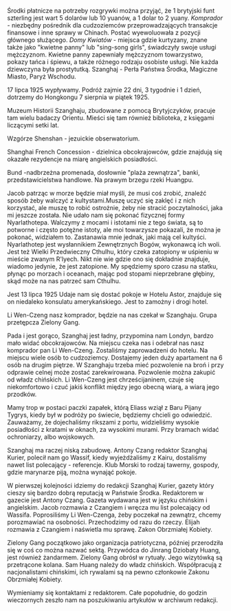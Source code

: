 Środki płatnicze na potrzeby rozgrywki można przyjąć, że 1 brytyjski funt szterling jest wart 5 dolarów lub 10 yuanów, a 1 dolar to 2 yuany.
*Komprador* - niezbędny pośrednik dla cudzoziemców przeprowadzających transakcje finansowe i inne sprawy w Chinach. Postać wyewoluowała z pozycji głównego służącego.
*Domy Kwiatów* - miejsca gdzie kurtyzany, znane także jako "kwietne panny" lub "sing-song girls", świadczyły swoje usługi mężczyznom. Kwietne panny zapewniały mężczyznom towarzystwo, pokazy tańca i śpiewu, a także różnego rodzaju osobiste usługi. Nie każda dziewczyna była prostytutką.
Szanghaj - Perła Państwa Środka, Magiczne Miasto, Paryż Wschodu.

 17 lipca 1925 wypływamy.
Podróż zajmie 22 dni, 3 tygodnie i 1 dzień, dotrzemy do Hongkongu 7 sierpnia w piątek 1925.

Muzeum Historii Szanghaju, zbudowane z pomocą Brytyjczyków, pracuje tam wielu badaczy Orientu. Mieści się tam również biblioteka, z księgami liczącymi setki lat.

Wzgórze Shenshan - jezuickie obserwatorium.

Shanghai French Concession - dzielnica obcokrajowców, gdzie znajdują się okazałe rezydencje na miarę angielskich posiadłości.

Bund -nadbrzeżna promenada, dosłownie "plaża zewnątrza", banki, przedstawicielstwa handlowe. Na prawym brzegu rzeki Huangpu.

Jacob patrząc w morze będzie miał myśli, że musi coś zrobić, znaleźć sposób żeby walczyć z kultystami.Muszę uczyć się zaklęć i z nich korzystać, ale muszę to robić ostrożnie, żeby nie stracić poczytalności, jaka mi jeszcze została.
Nie udało nam się pokonać fizycznej formy Nyarlathotepa.
Walczymy z mocami i istotami nie z tego świata, są to potworne i często potężne istoty, ale moi towarzysze pokazali, że można je pokonać, widziałem to.
Zastanawia mnie jednak, jaki mają cel kultyści. Nyarlathotep jest wysłannikiem Zewnętrznych Bogów, wykonawcą ich woli.
Jest też Wielki Przedwieczny Cthulhu, który czeka zatopiony w uśpieniu w mieście zwanym R'lyech. Nikt nie wie gdzie ono się dokładnie znajduje, wiadomo jedynie, że jest zatopione. My spędziemy sporo czasu na statku, płynąc po morzach i oceanach, mając pod stopami nieprzebrane głębiny, skąd może na nas patrzeć sam Cthulhu.

Jest 13 lipca 1925 
Udaje nam się dostać pokoje w Hotelu Astor, znajduje się on niedaleko konsulatu amerykańskiego.
Jest to zamożny i drogi hotel.

Li Wen-Czeng nasz komprador, będzie na nas czekał w Szanghaju.
Grupa przetępcza Zielony Gang.

Pada i jest gorąco, Szanghaj jest ładny, przypomina nam Londyn, bardzo mało widać obcokrajowców.
Na miejscu czeka nas i odebrał nas nasz komprador pan Li Wen-Czeng. Zostaliśmy zaprowadzeni do hotelu. Na miejscu wiele osób to cudzoziemcy. Dostajemy jeden duży apartament na 6 osób na drugim piętrze.
W Szanghaju trzeba mieć pozwolenie na broń i przy odprawie celnej może zostać zarekwirowana. Pozwolenie można zakupić od władz chińskich.
Li Wen-Czeng jest chrześcijaninem, czuje się niekomfortowo i czuć jakiś konflikt między jego obecną wiarą, a wiarą jego przodków.

Mamy trop w postaci paczki zapałek, którą Eliass wziął z Baru Pijany Tygrys, kiedy był w podróży po świecie, będziemy chcieli go odwiedzić.
Zauważamy, że dojechaliśmy rikszami z portu, widzieliśmy wysokie posiadłości z kratami w oknach, za wysokimi murami. Przy bramach widać ochroniarzy, albo wojskowych.

Szanghaj ma raczej niską zabudowę.
Antony Czang redaktor Szanghaj Kurier, polecił nam go Wassif, kiedy wyjeżdżaliśmy z Kairu, dostaliśmy nawet list polecający - referencje.
Klub Morski to rodzaj tawerny, gospody, gdzie marynarze piją, można wynająć pokoje.

W pierwszej kolejności idziemy do redakcji Szanghaj Kurier, gazety który cieszy się bardzo dobrą reputacją w Państwie Środka. Redaktorem w gazecie jest Antony Czang. Gazeta wydawana jest w języku chińskim i angielskim.
Jacob rozmawia z Czangiem i wręcza mu list polecający od Wassifa. Poprosiliśmy Li Wen-Czenga, żeby poczekał na zewnątrz, chcemy porozmawiać na osobności. Przechodzimy od razu do rzeczy.
Elijah rozmawia z Czangiem i naświetla mu sprawę.
Zakon Obrzmiałej Kobiety.

Zielony Gang początkowo jako organizacja patriotyczna, później przerodziła się w coś co można nazwać sektą. Przywódca do Jinrang Dziobaty Huang, jest również żandarmem. Zielony Gang obrósł w rytuały.
Jego wizytówką są przetrącone kolana. Sam Huang należy do władz chińskich. Współpracują z nacjonalistami chińskimi, ich rywalami są na pewno członkowie Zakonu Obrzmiałej Kobiety.

Wymieniamy się kontaktami z redaktorem. Całe popołudnie, do godzin wieczornych zeszło nam na poszukiwaniu artykułów w archiwum redakcji.

